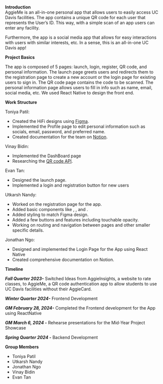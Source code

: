 **Introduction**     
AggieMe is an all-in-one personal app that allows users to easily access UC Davis facilities. The app contains a unique QR code for each user that represents the User’s ID. This way, with a simple scan of an app users can enter any facility. 

Furthermore, the app is a social media app that allows for easy interactions with users with similar interests, etc. In a sense, this is an all-in-one UC Davis app!


**Project Basics**

The app is composed of 5 pages: launch, login, register, QR code, and personal information. The launch page greets users and redirects them to the registration page to create a new account or the login page for existing users to sign in. The QR code page contains the code to be scanned. The personal information page allows users to fill in info such as name, email, social media, etc. We used React Native to design the front end.


**Work Structure**


Toniya Patil:
  - Created the HiFi designs using [Figma]([url](https://www.figma.com/file/UecCVDMDhzletfbkZRJJWR/AggieMe-Hifi-Design?type=design&node-id=0-1&mode=design&t=xRc5UAltcxDRt8ij-0)).
  - Implemented the Profile page to edit personal information such as socials, email, password, and preferred name.
  - Created documentation for the team on [Notion]([url](https://www.notion.so/AggieMe-Home-Page-5273f657e2b848b58f7007d2a2bccd52?pvs=4)).


Vinay Bidin:
  - Implemented the DashBoard page
  - Researching the [QR code API]([url](https://www.notion.so/QR-code-API-78239d5f7d4a40d09f1963323355b0af?pvs=4)).


Evan Tan:
  - Designed the launch page.
  - Implemented a login and registration button for new users


Utkarsh Nandy:
  - Worked on the registration page for the app.
  - Added basic components like <View>, <Image>, and <text>.
  - Added styling to match Figma design.
  - Added a few buttons and features including touchable opacity.
  - Working on routing and navigation between pages and other smaller specific details.


Jonathan Ngo:
  - Designed and implemented the Login Page for the App using React Native
  - Created comprehensive documentation on Notion.


**Timeline**


***Fall Quarter 2023-***  Switched Ideas from AggieInsights, a website to rate classes, to AggieMe, a QR code authentication app to allow students to use UC Davis facilities without their AggieCard.

***Winter Quarter 2024-***  Frontend Development 

***GM February 28, 2024-*** Completed the Frontend development for the App using ReactNative

***GM March 6, 2024 -*** Rehearse presentations for the Mid-Year Project Showcase

***Spring Quarter 2024 -*** Backend Development


**Group Members**
- Toniya Patil
- Utkarsh Nandy
- Jonathan Ngo
- Vinay Bidin
- Evan Tan
